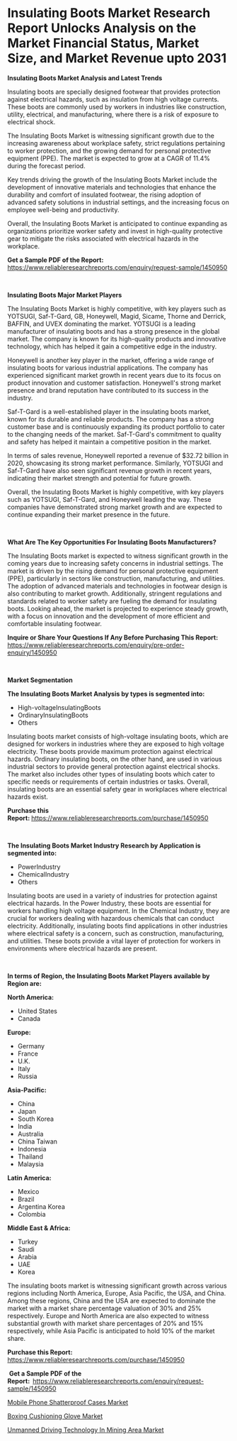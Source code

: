 <p><h1>Insulating Boots Market Research Report Unlocks Analysis on the Market Financial Status, Market Size, and Market Revenue upto 2031</h1></p><p><strong>Insulating Boots Market Analysis and Latest Trends</strong></p>
<p><p>Insulating boots are specially designed footwear that provides protection against electrical hazards, such as insulation from high voltage currents. These boots are commonly used by workers in industries like construction, utility, electrical, and manufacturing, where there is a risk of exposure to electrical shock.</p><p>The Insulating Boots Market is witnessing significant growth due to the increasing awareness about workplace safety, strict regulations pertaining to worker protection, and the growing demand for personal protective equipment (PPE). The market is expected to grow at a CAGR of 11.4% during the forecast period. </p><p>Key trends driving the growth of the Insulating Boots Market include the development of innovative materials and technologies that enhance the durability and comfort of insulated footwear, the rising adoption of advanced safety solutions in industrial settings, and the increasing focus on employee well-being and productivity.</p><p>Overall, the Insulating Boots Market is anticipated to continue expanding as organizations prioritize worker safety and invest in high-quality protective gear to mitigate the risks associated with electrical hazards in the workplace.</p></p>
<p><strong>Get a Sample PDF of the Report:&nbsp;</strong> <a href="https://www.reliableresearchreports.com/enquiry/request-sample/1450950">https://www.reliableresearchreports.com/enquiry/request-sample/1450950</a></p>
<p>&nbsp;</p>
<p><strong>Insulating Boots Major Market Players</strong></p>
<p><p>The Insulating Boots Market is highly competitive, with key players such as YOTSUGI, Saf-T-Gard, GB, Honeywell, Magid, Sicame, Thorne and Derrick, BAFFIN, and UVEX dominating the market. YOTSUGI is a leading manufacturer of insulating boots and has a strong presence in the global market. The company is known for its high-quality products and innovative technology, which has helped it gain a competitive edge in the industry.</p><p>Honeywell is another key player in the market, offering a wide range of insulating boots for various industrial applications. The company has experienced significant market growth in recent years due to its focus on product innovation and customer satisfaction. Honeywell's strong market presence and brand reputation have contributed to its success in the industry.</p><p>Saf-T-Gard is a well-established player in the insulating boots market, known for its durable and reliable products. The company has a strong customer base and is continuously expanding its product portfolio to cater to the changing needs of the market. Saf-T-Gard's commitment to quality and safety has helped it maintain a competitive position in the market.</p><p>In terms of sales revenue, Honeywell reported a revenue of $32.72 billion in 2020, showcasing its strong market performance. Similarly, YOTSUGI and Saf-T-Gard have also seen significant revenue growth in recent years, indicating their market strength and potential for future growth.</p><p>Overall, the Insulating Boots Market is highly competitive, with key players such as YOTSUGI, Saf-T-Gard, and Honeywell leading the way. These companies have demonstrated strong market growth and are expected to continue expanding their market presence in the future.</p></p>
<p>&nbsp;</p>
<p><strong>What Are The Key Opportunities For Insulating Boots Manufacturers?</strong></p>
<p><p>The Insulating Boots market is expected to witness significant growth in the coming years due to increasing safety concerns in industrial settings. The market is driven by the rising demand for personal protective equipment (PPE), particularly in sectors like construction, manufacturing, and utilities. The adoption of advanced materials and technologies in footwear design is also contributing to market growth. Additionally, stringent regulations and standards related to worker safety are fueling the demand for insulating boots. Looking ahead, the market is projected to experience steady growth, with a focus on innovation and the development of more efficient and comfortable insulating footwear.</p></p>
<p><strong>Inquire or Share Your Questions If Any Before Purchasing This Report:</strong> <a href="https://www.reliableresearchreports.com/enquiry/pre-order-enquiry/1450950">https://www.reliableresearchreports.com/enquiry/pre-order-enquiry/1450950</a></p>
<p>&nbsp;</p>
<p><strong>Market Segmentation</strong></p>
<p><strong>The Insulating Boots Market Analysis by types is segmented into:</strong></p>
<p><ul><li>High-voltageInsulatingBoots</li><li>OrdinaryInsulatingBoots</li><li>Others</li></ul></p>
<p><p>Insulating boots market consists of high-voltage insulating boots, which are designed for workers in industries where they are exposed to high voltage electricity. These boots provide maximum protection against electrical hazards. Ordinary insulating boots, on the other hand, are used in various industrial sectors to provide general protection against electrical shocks. The market also includes other types of insulating boots which cater to specific needs or requirements of certain industries or tasks. Overall, insulating boots are an essential safety gear in workplaces where electrical hazards exist.</p></p>
<p><strong>Purchase this Report:&nbsp;</strong><a href="https://www.reliableresearchreports.com/purchase/1450950">https://www.reliableresearchreports.com/purchase/1450950</a></p>
<p>&nbsp;</p>
<p><strong>The Insulating Boots Market Industry Research by Application is segmented into:</strong></p>
<p><ul><li>PowerIndustry</li><li>ChemicalIndustry</li><li>Others</li></ul></p>
<p><p>Insulating boots are used in a variety of industries for protection against electrical hazards. In the Power Industry, these boots are essential for workers handling high voltage equipment. In the Chemical Industry, they are crucial for workers dealing with hazardous chemicals that can conduct electricity. Additionally, insulating boots find applications in other industries where electrical safety is a concern, such as construction, manufacturing, and utilities. These boots provide a vital layer of protection for workers in environments where electrical hazards are present.</p></p>
<p>&nbsp;</p>
<p><strong>In terms of Region, the Insulating Boots Market Players available by Region are:</strong></p>
<p>
    <p> <strong> North America: </strong>
        <ul>
            <li>United States</li>
            <li>Canada</li>
        </ul>
        </p> 
    <p> <strong> Europe: </strong>
        <ul>
            <li>Germany</li>
            <li>France</li>
            <li>U.K.</li>
            <li>Italy</li>
            <li>Russia</li>
        </ul>
        </p> 
    <p> <strong> Asia-Pacific: </strong>
        <ul>
            <li>China</li>
            <li>Japan</li>
            <li>South Korea</li>
            <li>India</li>
            <li>Australia</li>
            <li>China Taiwan</li>
            <li>Indonesia</li>
            <li>Thailand</li>
            <li>Malaysia</li>
        </ul>
        </p> 
    <p> <strong> Latin America: </strong>
        <ul>
            <li>Mexico</li>
            <li>Brazil</li>
            <li>Argentina Korea</li>
            <li>Colombia</li>
        </ul>
        </p> 
    <p> <strong> Middle East & Africa: </strong>
        <ul>
            <li>Turkey</li>
            <li>Saudi</li>
            <li>Arabia</li>
            <li>UAE</li>
            <li>Korea</li>
        </ul>
    </p>
    </p>
<p><p>The insulating boots market is witnessing significant growth across various regions including North America, Europe, Asia Pacific, the USA, and China. Among these regions, China and the USA are expected to dominate the market with a market share percentage valuation of 30% and 25% respectively. Europe and North America are also expected to witness substantial growth with market share percentages of 20% and 15% respectively, while Asia Pacific is anticipated to hold 10% of the market share.</p></p>
<p><strong>Purchase this Report: </strong><a href="https://www.reliableresearchreports.com/purchase/1450950">https://www.reliableresearchreports.com/purchase/1450950</a></p>
<p>&nbsp;<strong>Get a Sample PDF of the Report:&nbsp;&nbsp;</strong><a href="https://www.reliableresearchreports.com/enquiry/request-sample/1450950">https://www.reliableresearchreports.com/enquiry/request-sample/1450950</a></p>
<p><strong></strong></p>
<p><p><a href="https://view.publitas.com/reportprime-1/global-mobile-phone-shatterproof-cases-market-by-types-applications-and-major-players-with-regional-growth-rate-analysis-and-development-situation-from-2023-to-2030/">Mobile Phone Shatterproof Cases Market</a></p><p><a href="https://view.publitas.com/reportprime-1/boxing-cushioning-glove-market-a-comprehensive-report-of-its-market-share-growth-trends-2023-2030/">Boxing Cushioning Glove Market</a></p><p><a href="https://view.publitas.com/reportprime-1/unmanned-driving-technology-in-mining-area-market-furnish-information-about-market-size-market-share-market-dynamics-and-projections-spanning-from-2023-to-2030/">Unmanned Driving Technology In Mining Area Market</a></p></p>